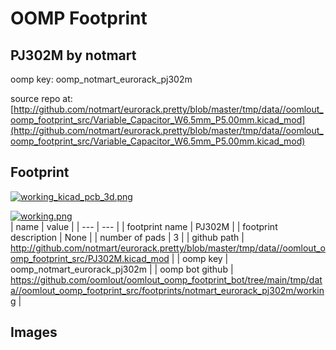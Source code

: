 # OOMP Footprint  
## PJ302M  by notmart  
  
oomp key: oomp_notmart_eurorack_pj302m  
  
source repo at: [http://github.com/notmart/eurorack.pretty/blob/master/tmp/data//oomlout_oomp_footprint_src/Variable_Capacitor_W6.5mm_P5.00mm.kicad_mod](http://github.com/notmart/eurorack.pretty/blob/master/tmp/data//oomlout_oomp_footprint_src/Variable_Capacitor_W6.5mm_P5.00mm.kicad_mod)  
## Footprint  
  
[![working_kicad_pcb_3d.png](working_kicad_pcb_3d_600.png)](working_kicad_pcb_3d.png)  
  
[![working.png](working_600.png)](working.png)  
| name | value | 
| --- | --- | 
| footprint name | PJ302M | 
| footprint description | None | 
| number of pads | 3 | 
| github path | http://github.com/notmart/eurorack.pretty/blob/master/tmp/data//oomlout_oomp_footprint_src/PJ302M.kicad_mod | 
| oomp key | oomp_notmart_eurorack_pj302m | 
| oomp bot github | https://github.com/oomlout/oomlout_oomp_footprint_bot/tree/main/tmp/data//oomlout_oomp_footprint_src/footprints/notmart_eurorack_pj302m/working | 
## Images  
